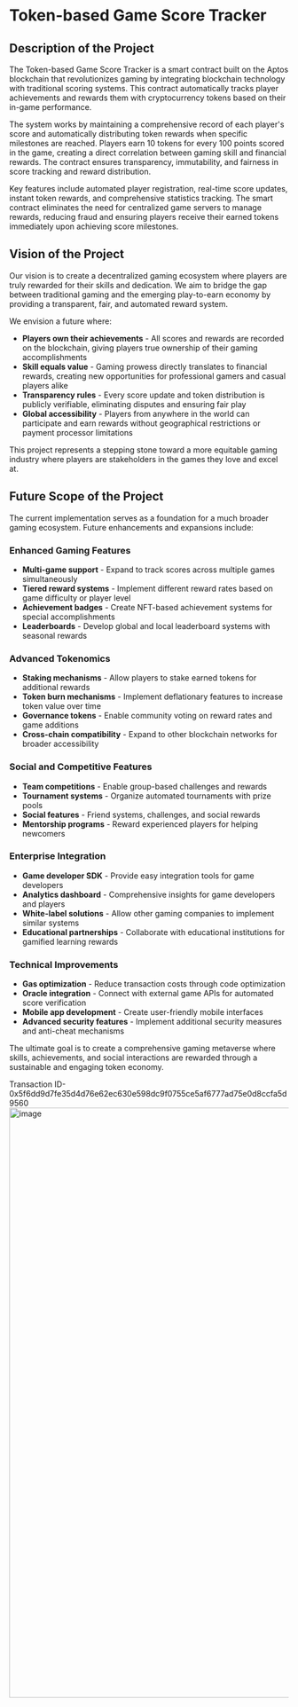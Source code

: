 # Token-based Game Score Tracker

## Description of the Project

The Token-based Game Score Tracker is a smart contract built on the Aptos blockchain that revolutionizes gaming by integrating blockchain technology with traditional scoring systems. This contract automatically tracks player achievements and rewards them with cryptocurrency tokens based on their in-game performance.

The system works by maintaining a comprehensive record of each player's score and automatically distributing token rewards when specific milestones are reached. Players earn 10 tokens for every 100 points scored in the game, creating a direct correlation between gaming skill and financial rewards. The contract ensures transparency, immutability, and fairness in score tracking and reward distribution.

Key features include automated player registration, real-time score updates, instant token rewards, and comprehensive statistics tracking. The smart contract eliminates the need for centralized game servers to manage rewards, reducing fraud and ensuring players receive their earned tokens immediately upon achieving score milestones.

## Vision of the Project

Our vision is to create a decentralized gaming ecosystem where players are truly rewarded for their skills and dedication. We aim to bridge the gap between traditional gaming and the emerging play-to-earn economy by providing a transparent, fair, and automated reward system.

We envision a future where:
- **Players own their achievements** - All scores and rewards are recorded on the blockchain, giving players true ownership of their gaming accomplishments
- **Skill equals value** - Gaming prowess directly translates to financial rewards, creating new opportunities for professional gamers and casual players alike
- **Transparency rules** - Every score update and token distribution is publicly verifiable, eliminating disputes and ensuring fair play
- **Global accessibility** - Players from anywhere in the world can participate and earn rewards without geographical restrictions or payment processor limitations

This project represents a stepping stone toward a more equitable gaming industry where players are stakeholders in the games they love and excel at.

## Future Scope of the Project

The current implementation serves as a foundation for a much broader gaming ecosystem. Future enhancements and expansions include:

### Enhanced Gaming Features
- **Multi-game support** - Expand to track scores across multiple games simultaneously
- **Tiered reward systems** - Implement different reward rates based on game difficulty or player level
- **Achievement badges** - Create NFT-based achievement systems for special accomplishments
- **Leaderboards** - Develop global and local leaderboard systems with seasonal rewards

### Advanced Tokenomics
- **Staking mechanisms** - Allow players to stake earned tokens for additional rewards
- **Token burn mechanisms** - Implement deflationary features to increase token value over time
- **Governance tokens** - Enable community voting on reward rates and game additions
- **Cross-chain compatibility** - Expand to other blockchain networks for broader accessibility

### Social and Competitive Features
- **Team competitions** - Enable group-based challenges and rewards
- **Tournament systems** - Organize automated tournaments with prize pools
- **Social features** - Friend systems, challenges, and social rewards
- **Mentorship programs** - Reward experienced players for helping newcomers

### Enterprise Integration
- **Game developer SDK** - Provide easy integration tools for game developers
- **Analytics dashboard** - Comprehensive insights for game developers and players
- **White-label solutions** - Allow other gaming companies to implement similar systems
- **Educational partnerships** - Collaborate with educational institutions for gamified learning rewards

### Technical Improvements
- **Gas optimization** - Reduce transaction costs through code optimization
- **Oracle integration** - Connect with external game APIs for automated score verification
- **Mobile app development** - Create user-friendly mobile interfaces
- **Advanced security features** - Implement additional security measures and anti-cheat mechanisms

The ultimate goal is to create a comprehensive gaming metaverse where skills, achievements, and social interactions are rewarded through a sustainable and engaging token economy.

Transaction ID-0x5f6dd9d7fe35d4d76e62ec630e598dc9f0755ce5af6777ad75e0d8ccfa5d9560
<img width="1900" height="1064" alt="image" src="https://github.com/user-attachments/assets/d5691a64-4e9a-48db-b2e7-78467a079285" />
